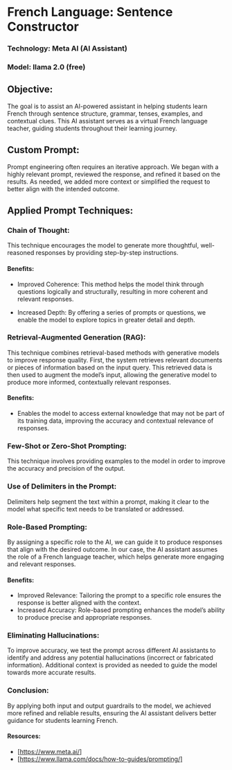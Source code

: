 # French Language:  Sentence Constructor


### Technology: Meta AI (AI Assistant)
### Model: llama 2.0 (free)


## Objective:

The goal is to assist an AI-powered assistant in helping students learn French through sentence structure, grammar, tenses, examples, and contextual clues. This AI assistant serves as a virtual French language teacher, guiding students throughout their learning journey.

## Custom Prompt:

Prompt engineering often requires an iterative approach. We began with a highly relevant prompt, reviewed the response, and refined it based on the results. As needed, we added more context or simplified the request to better align with the intended outcome.

## Applied Prompt Techniques:

### Chain of Thought:
This technique encourages the model to generate more thoughtful, well-reasoned responses by providing step-by-step instructions.

#### Benefits:
* Improved Coherence: 
This method helps the model think through questions logically and structurally, resulting in more coherent and relevant responses.

* Increased Depth: 
By offering a series of prompts or questions, we enable the model to explore topics in greater detail and depth.

### Retrieval-Augmented Generation (RAG):
This technique combines retrieval-based methods with generative models to improve response quality. First, the system retrieves relevant documents or pieces of information based on the input query. This retrieved data is then used to augment the model’s input, allowing the generative model to produce more informed, contextually relevant responses.

#### Benefits:
* Enables the model to access external knowledge that may not be part of its training data, improving the accuracy and contextual relevance of responses.

### Few-Shot or Zero-Shot Prompting:
This technique involves providing examples to the model in order to improve the accuracy and precision of the output.

### Use of Delimiters in the Prompt:
Delimiters help segment the text within a prompt, making it clear to the model what specific text needs to be translated or addressed.

### Role-Based Prompting:
By assigning a specific role to the AI, we can guide it to produce responses that align with the desired outcome. In our case, the AI assistant assumes the role of a French language teacher, which helps generate more engaging and relevant responses.

#### Benefits:
* Improved Relevance: Tailoring the prompt to a specific role ensures the response is better aligned with the context.
* Increased Accuracy: Role-based prompting enhances the model’s ability to produce precise and appropriate responses.

### Eliminating Hallucinations:
To improve accuracy, we test the prompt across different AI assistants to identify and address any potential hallucinations (incorrect or fabricated information). Additional context is provided as needed to guide the model towards more accurate results.

### Conclusion:

By applying both input and output guardrails to the model, we achieved more refined and reliable results, ensuring the AI assistant delivers better guidance for students learning French.

 #### Resources:
  - [https://www.meta.ai/]
  - [https://www.llama.com/docs/how-to-guides/prompting/]